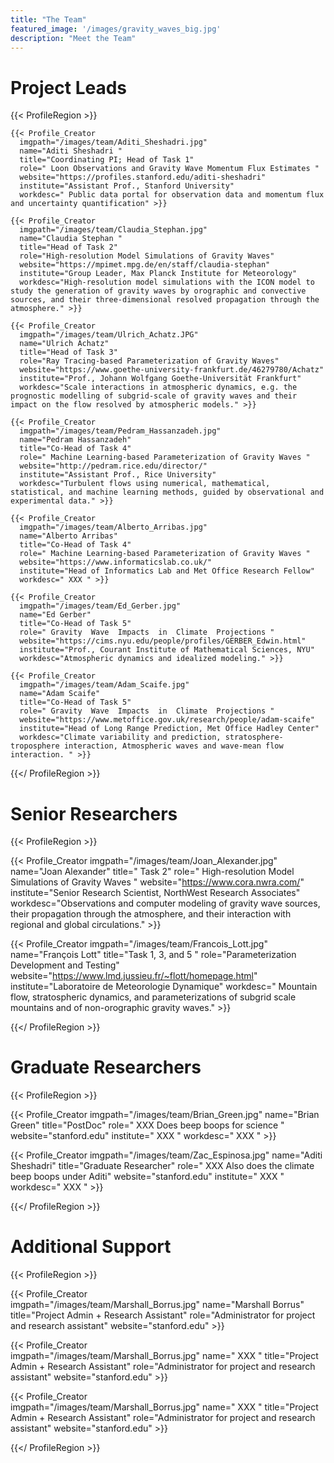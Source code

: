 ```yaml
---
title: "The Team"
featured_image: '/images/gravity_waves_big.jpg'
description: "Meet the Team"
---
```

# Project Leads

<!-- {{< Profile_Creator
  imgpath="/images/team/first_last.jpg"
  name="first last"
  title=" "
  role=" "
  website=" "
  institute=" "
  workdesc=" " >}} -->

{{< ProfileRegion >}}

<!-- name="Aditi Sheshadri " -->
    {{< Profile_Creator
      imgpath="/images/team/Aditi_Sheshadri.jpg"
      name="Aditi Sheshadri "
      title="Coordinating PI; Head of Task 1"
      role=" Loon Observations and Gravity Wave Momentum Flux Estimates "
      website="https://profiles.stanford.edu/aditi-sheshadri"
      institute="Assistant Prof., Stanford University"
      workdesc=" Public data portal for observation data and momentum flux and uncertainty quantification" >}}

<!-- name="Claudia Stephan " -->
    {{< Profile_Creator
      imgpath="/images/team/Claudia_Stephan.jpg"
      name="Claudia Stephan "
      title="Head of Task 2"
      role="High-resolution Model Simulations of Gravity Waves"
      website="https://mpimet.mpg.de/en/staff/claudia-stephan"
      institute="Group Leader, Max Planck Institute for Meteorology"
      workdesc="High-resolution model simulations with the ICON model to study the generation of gravity waves by orographic and convective sources, and their three-dimensional resolved propagation through the atmosphere." >}}

<!-- name="Ulrich Achatz" -->
    {{< Profile_Creator
      imgpath="/images/team/Ulrich_Achatz.JPG"
      name="Ulrich Achatz"
      title="Head of Task 3"
      role="Ray Tracing-based Parameterization of Gravity Waves"
      website="https://www.goethe-university-frankfurt.de/46279780/Achatz"
      institute="Prof., Johann Wolfgang Goethe-Universität Frankfurt"
      workdesc="Scale interactions in atmospheric dynamics, e.g. the prognostic modelling of subgrid-scale of gravity waves and their impact on the flow resolved by atmospheric models." >}}

<!-- name="Pedram Hassanzadeh" -->
    {{< Profile_Creator
      imgpath="/images/team/Pedram_Hassanzadeh.jpg"
      name="Pedram Hassanzadeh"
      title="Co-Head of Task 4"
      role=" Machine Learning-based Parameterization of Gravity Waves "
      website="http://pedram.rice.edu/director/"
      institute="Assistant Prof., Rice University"
      workdesc="Turbulent flows using numerical, mathematical, statistical, and machine learning methods, guided by observational and experimental data." >}}

<!-- name="Alberto Arribas" -->
    {{< Profile_Creator
      imgpath="/images/team/Alberto_Arribas.jpg"
      name="Alberto Arribas"
      title="Co-Head of Task 4"
      role=" Machine Learning-based Parameterization of Gravity Waves "
      website="https://www.informaticslab.co.uk/"
      institute="Head of Informatics Lab and Met Office Research Fellow"
      workdesc=" XXX " >}}

<!-- name="Ed Gerber" -->
    {{< Profile_Creator
      imgpath="/images/team/Ed_Gerber.jpg"
      name="Ed Gerber"
      title="Co-Head of Task 5"
      role=" Gravity  Wave  Impacts  in  Climate  Projections "
      website="https://cims.nyu.edu/people/profiles/GERBER_Edwin.html"
      institute="Prof., Courant Institute of Mathematical Sciences, NYU"
      workdesc="Atmospheric dynamics and idealized modeling." >}}

<!-- name="Adam Scaife" -->

    {{< Profile_Creator
      imgpath="/images/team/Adam_Scaife.jpg"
      name="Adam Scaife"
      title="Co-Head of Task 5"
      role=" Gravity  Wave  Impacts  in  Climate  Projections "
      website="https://www.metoffice.gov.uk/research/people/adam-scaife"
      institute="Head of Long Range Prediction, Met Office Hadley Center"
      workdesc="Climate variability and prediction, stratosphere-troposphere interaction, Atmospheric waves and wave-mean flow interaction. " >}}



<!-- name="Aditi Sheshadri " -->


{{</ ProfileRegion >}}

# Senior Researchers

{{< ProfileRegion >}}

<!-- name="Joan Alexander" -->
{{< Profile_Creator
  imgpath="/images/team/Joan_Alexander.jpg"
  name="Joan Alexander"
  title=" Task 2"
  role=" High-resolution Model Simulations of Gravity Waves "
  website="https://www.cora.nwra.com/"
  institute="Senior Research Scientist, NorthWest Research Associates"
  workdesc="Observations and computer modeling of gravity wave sources, their propagation through the atmosphere, and their interaction with regional and global circulations." >}}

<!-- name="François Lott" -->  
{{< Profile_Creator
    imgpath="/images/team/Francois_Lott.jpg"
    name="François Lott"
    title="Task 1, 3, and 5 "
    role="Parameterization Development and Testing"
    website="https://www.lmd.jussieu.fr/~flott/homepage.html"
    institute="Laboratoire de Meteorologie Dynamique"
    workdesc=" Mountain flow, stratospheric dynamics, and parameterizations of subgrid scale mountains and of non-orographic gravity waves." >}}

{{</ ProfileRegion >}}

# Graduate Researchers

{{< ProfileRegion >}}

{{< Profile_Creator
      imgpath="/images/team/Brian_Green.jpg"
      name="Brian Green"
      title="PostDoc"
      role=" XXX Does beep boops for science "
      website="stanford.edu"
      institute=" XXX "
      workdesc=" XXX " >}}

{{< Profile_Creator
  imgpath="/images/team/Zac_Espinosa.jpg"
  name="Aditi Sheshadri"
  title="Graduate Researcher"
  role=" XXX Also does the climate beep boops under Aditi"
  website="stanford.edu"
  institute=" XXX "
  workdesc=" XXX " >}}

{{</ ProfileRegion >}}

# Additional Support

{{< ProfileRegion >}}

{{< Profile_Creator  
  imgpath="/images/team/Marshall_Borrus.jpg"
  name="Marshall Borrus"
  title="Project Admin + Research Assistant"
  role="Administrator for project and research assistant"
  website="stanford.edu" >}}

{{< Profile_Creator  
  imgpath="/images/team/Marshall_Borrus.jpg"
  name=" XXX "
  title="Project Admin + Research Assistant"
  role="Administrator for project and research assistant"
  website="stanford.edu" >}}

{{< Profile_Creator  
  imgpath="/images/team/Marshall_Borrus.jpg"
  name=" XXX "
  title="Project Admin + Research Assistant"
  role="Administrator for project and research assistant"
  website="stanford.edu" >}}

{{</ ProfileRegion >}}
